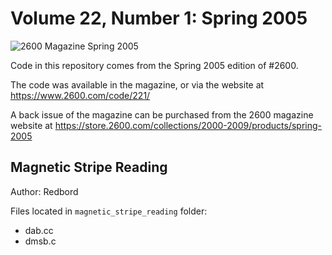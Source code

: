 # Volume 22, Number 1: Spring 2005

![2600 Magazine Spring 2005](https://www.2600.com/sites/default/files/styles/large/public/sp051.gif)

Code in this repository comes from the Spring 2005 edition of #2600.

The code was available in the magazine, or via the website at https://www.2600.com/code/221/

A back issue of the magazine can be purchased from the 2600 magazine website at https://store.2600.com/collections/2000-2009/products/spring-2005


## Magnetic Stripe Reading
Author: Redbord


Files located in `magnetic_stripe_reading` folder:

* dab.cc
* dmsb.c


